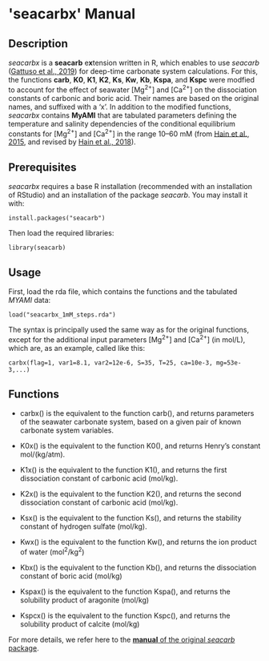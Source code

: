 
# 'seacarbx' Manual

## Description
*seacarbx* is a **seacarb** e**x**tension written in R, which enables to use *seacarb* ([Gattuso et al., 2019](http://CRAN.R-project.org/package=seacarb)) for deep-time carbonate system calculations. For this, the functions **carb**, **K0**, **K1**, **K2**, **Ks**, **Kw**, **Kb**, **Kspa**, and **Kspc** were modfied to account for the effect of seawater [Mg<sup>2+</sup>] and [Ca<sup>2+</sup>] on the dissociation constants of carbonic and boric acid. Their names are based on the original names, and suffixed with a ‘x’. In addition to the modified functions, *seacarbx* contains **MyAMI** that are tabulated parameters defining the temperature and salinity dependencies of the conditional equilibrium constants for [Mg<sup>2+</sup>] and [Ca<sup>2+</sup>] in the range 10–60 mM (from [Hain et al., 2015](http://dx.doi.org/10.1002/2014GB004986), and revised by [Hain et al., 2018](https://doi.org/10.1002/2018GB005931)).


## Prerequisites
*seacarbx* requires a base R installation (recommended with an installation of RStudio) and an installation of the package *seacarb*. You may install it with:

```{undefined}
install.packages("seacarb")
```

Then load the required libraries:
```{undefined}
library(seacarb)
```

## Usage
First, load the rda file, which contains the functions and the tabulated *MYAMI* data:
```{undefined}
load("seacarbx_1mM_steps.rda")
```
The syntax is principally used the same way as for the original functions, except for the additional input parameters [Mg<sup>2+</sup>] and [Ca<sup>2+</sup>] (in mol/L), which are, as an example, called like this:
```{undefined}
carbx(flag=1, var1=8.1, var2=12e-6, S=35, T=25, ca=10e-3, mg=53e-3,...)
```

## Functions
- carbx() is the equivalent to the function carb(), and returns parameters of the seawater carbonate system, based on a given pair of known carbonate system variables.

- K0x() is the equivalent to the function K0(), and returns Henry’s constant mol/(kg/atm).

- K1x() is the equivalent to the function K1(), and returns the first dissociation constant of carbonic acid (mol/kg).

- K2x() is the equivalent to the function K2(), and returns the second dissociation constant of carbonic acid (mol/kg).

- Ksx() is the equivalent to the function Ks(), and returns the stability constant of hydrogen sulfate (mol/kg).

- Kwx() is the equivalent to the function Kw(), and returns the ion product of water (mol<sup>2</sup>/kg<sup>2</sup>)

- Kbx() is the equivalent to the function Kb(), and returns the dissociation constant of boric acid (mol/kg)

- Kspax() is the equivalent to the function Kspa(), and returns the solubility product of aragonite (mol/kg)

- Kspcx() is the equivalent to the function Kspc(), and returns the solubility product of calcite (mol/kg)

For more details, we refer here to the [**manual** of the original *seacarb* package](https://cran.r-project.org/web/packages/seacarb/seacarb.pdf).

<br><br>
